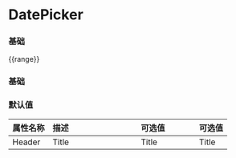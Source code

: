 # DatePicker

<!-- start -->

### 基础

<div class="code">
  <p>{{range}}</p>
  <m-switch :checked.sync="range"></m-switch>
  <p></p>
  <m-row :gutter="12">
    <m-col :span="8">
      <m-date-picker :mutiple="true" placeholder="请选择日期" type="date"></m-date-picker>
    </m-col>
    <m-col :span="16">
      <m-date-picker :range="true" placeholder="请选择日期" type="date"></m-date-picker>
    </m-col>
    <m-col :span="8">
      <m-date-picker :range="range" v-model="date1" placeholder="请选择日期" type="date"></m-date-picker>
    </m-col>
    <m-col :span="16">
      <m-date-picker :range="true" v-model="date11" placeholder="请选择日期" type="date"></m-date-picker>
    </m-col>
    <m-col :span="8">
      <m-date-picker :range="range" placeholder="请选择日期时间" type="datetime"></m-date-picker>
    </m-col>
    <m-col :span="16">
      <m-date-picker :range="true" placeholder="请选择日期" type="datetime"></m-date-picker>
    </m-col>
    <m-col :span="8">
      <m-date-picker :range="range" v-model="date2" placeholder="请选择日期时间" type="datetime"></m-date-picker>
    </m-col>
    <m-col :span="16">
      <m-date-picker :range="true" v-model="date21" placeholder="请选择日期" type="datetime"></m-date-picker>
    </m-col>
    <m-col :span="8">
      <m-date-picker :mutiple="true" :range="range" placeholder="请选择年份" type="year"></m-date-picker>
    </m-col>
    <m-col :span="16">
      <m-date-picker :range="true" placeholder="请选择日期" type="year"></m-date-picker>
    </m-col>
    <m-col :span="8">
      <m-date-picker :range="range" v-model="date3" placeholder="请选择年份" type="year"></m-date-picker>
    </m-col>
    <m-col :span="16">
      <m-date-picker :range="true" v-model="date31" placeholder="请选择日期" type="year"></m-date-picker>
    </m-col>
    <m-col :span="8">
      <m-date-picker :mutiple="true" :range="range" placeholder="请选择月份" type="month"></m-date-picker>
    </m-col>
    <m-col :span="16">
      <m-date-picker :range="true" placeholder="请选择日期" type="month"></m-date-picker>
    </m-col>
    <m-col :span="8">
      <m-date-picker :range="range" v-model="date4" placeholder="请选择月份" type="month"></m-date-picker>
    </m-col>
    <m-col :span="16">
      <m-date-picker :range="true" v-model="date41" placeholder="请选择日期" type="month"></m-date-picker>
    </m-col>
    <m-col :span="12">
      <m-date-picker :range="range" placeholder="请选择星期" type="week"></m-date-picker>
    </m-col>
    <m-col :span="12">
      <m-date-picker v-model="date5" :range="range" placeholder="请选择星期" type="week"></m-date-picker>
    </m-col>
    <m-col :span="8">
      <m-date-picker :range="range" placeholder="请选择时间" type="time"></m-date-picker>
    </m-col>
    <m-col :span="16">
      <m-date-picker :range="true" placeholder="请选择日期" type="time"></m-date-picker>
    </m-col>
    <m-col :span="8">
      <m-date-picker :range="range" v-model="date6" placeholder="请选择时间" type="time"></m-date-picker>
    </m-col>
    <m-col :span="16">
      <m-date-picker :range="true" v-model="date61" placeholder="请选择日期" type="time"></m-date-picker>
    </m-col>
    <m-col :span="8">
      <m-date-picker :range="range" placeholder="请选择季度" type="quart"></m-date-picker>
    </m-col>
    <m-col :span="24">
      <m-date-picker :range="range" v-model="date7" placeholder="请选择季度" type="quart"></m-date-picker>
    </m-col>
  </m-row>
</div>

<!-- end -->

<!-- start -->

### 基础

<div class="code">
</div>

<!-- end -->


<!-- start -->

### 默认值

|属性名称|描述<div style="width:160px;"></div>|可选值<div style="width:100px;"></div>|可选值<div style="width:40px;"></div>|
|:----|:---------|:-----|:----|
|Header|Title|Title|Title|

<!-- end -->

<script>
  var previews = document.querySelectorAll('.code')
  for (var i = 0; i < previews.length; i++) {
    new Vue({
      el: previews[i],
      data: function () {
        return {
          date1: '2021/6/5',
          date11: ['2021/6/5', '2021/6/24'],
          date2: '2021/7/5 12:00:00',
          date21: ['2021/7/5 12:00:00', '2021/7/16 12:00:00'],
          date3: '2020',
          date31: ['2020', '2056'],
          date4: '2020/4',
          date41: ['2020/4', '2023/12'],
          date5: '2021/32',
          date51: ['2021/32', '2021/44'],
          date6: '08:59:00',
          date61: ['08:59:00', '12:00:00'],
          date7: '2020/1',
          range: false
        }
      }
    })
  }
</script>